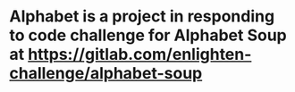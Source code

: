 # Alphabet is a project in responding to code challenge for Alphabet Soup at https://gitlab.com/enlighten-challenge/alphabet-soup
